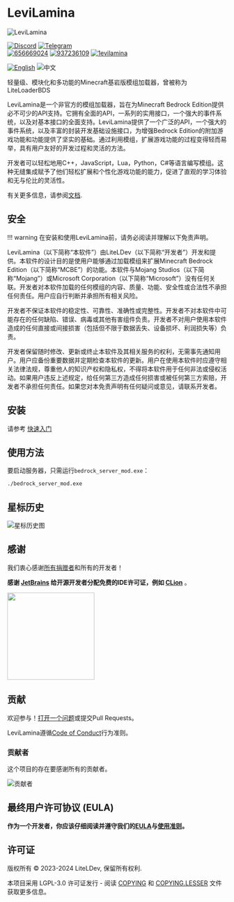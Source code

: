 # LeviLamina

![LeviLamina](https://socialify.git.ci/LiteLDev/LeviLamina/image?description=1&font=Raleway&forks=1&issues=1&logo=https%3A%2F%2Fraw.githubusercontent.com%2FLiteLDev%2FLeviLamina%2FHEAD%2Fdocs%2Fimg%2Flogo.svg&name=1&owner=1&pattern=Circuit%20Board&pulls=1&stargazers=1&theme=Auto)

[![Discord](https://img.shields.io/discord/849252980430864384?style=for-the-badge&logo=discord)](https://discord.gg/v5R5P4vRZk)
[![Telegram](https://img.shields.io/badge/Telegram-blue?style=for-the-badge&logo=telegram)](https://t.me/LiteLoader)  
[![656669024](https://img.shields.io/badge/656669024-red?style=for-the-badge&logo=tencent%20qq)](http://qm.qq.com/cgi-bin/qm/qr?_wv=1027&k=ndxRXO1HARA8ing7OunMClOz3cQTogL0&authKey=D7QTcqnzhBzuh3zc%2F70FjgklsVvkCImTjSRqHMwYGCLwIFpxzp%2FflC97Y7AUG%2Fpy&noverify=0&group_code=656669024)
[![937236109](https://img.shields.io/badge/937236109-red?style=for-the-badge&logo=tencent%20qq)](http://qm.qq.com/cgi-bin/qm/qr?_wv=1027&k=1u0nmmUIZOB716neFTlbyj_2aOQn_TV-&authKey=1lBqM20oOfdKjDnxkq09DjR729fqFfWVnaLQ7VjrDB%2FAg6qwvw6QCwdwYoRUrewU&noverify=0&group_code=937236109)
[![1evilamina](https://img.shields.io/badge/1evilamina-red?style=for-the-badge&logo=tencent%20qq)](https://pd.qq.com/s/a13gu04rv)  

[![English](https://img.shields.io/badge/English-inactive?style=for-the-badge)](README.md)
![中文](https://img.shields.io/badge/简体中文-informational?style=for-the-badge)

轻量级、模块化和多功能的Minecraft基岩版模组加载器，曾被称为LiteLoaderBDS

LeviLamina是一个非官方的模组加载器，旨在为Minecraft Bedrock Edition提供必不可少的API支持。它拥有全面的API，一系列的实用接口，一个强大的事件系统，以及对基本接口的全面支持。LeviLamina提供了一个广泛的API，一个强大的事件系统，以及丰富的封装开发基础设施接口，为增强Bedrock Edition的附加游戏功能和功能提供了坚实的基础。通过利用模组，扩展游戏功能的过程变得轻而易举，具有用户友好的开发过程和灵活的方法。

开发者可以轻松地用C++，JavaScript，Lua，Python，C#等语言编写模组。这种无缝集成赋予了他们轻松扩展和个性化游戏功能的能力，促进了直观的学习体验和无与伦比的灵活性。

有关更多信息，请参阅[文档](https://levilamina.liteldev.com/zh/).

## 安全

!!! warning
    在安装和使用LeviLamina前，请务必阅读并理解以下免责声明。

LeviLamina（以下简称“本软件”）由LiteLDev（以下简称“开发者”）开发和提供。本软件的设计目的是使用户能够通过加载模组来扩展Minecraft Bedrock Edition（以下简称“MCBE”）的功能。本软件与Mojang Studios（以下简称“Mojang”）或Microsoft Corporation（以下简称“Microsoft”）没有任何关联。开发者对本软件加载的任何模组的内容、质量、功能、安全性或合法性不承担任何责任。用户应自行判断并承担所有相关风险。

开发者不保证本软件的稳定性、可靠性、准确性或完整性。开发者不对本软件中可能存在的任何缺陷、错误、病毒或其他有害组件负责。开发者不对用户使用本软件造成的任何直接或间接损害（包括但不限于数据丢失、设备损坏、利润损失等）负责。

开发者保留随时修改、更新或终止本软件及其相关服务的权利，无需事先通知用户。用户应备份重要数据并定期检查本软件的更新。用户在使用本软件时应遵守相关法律法规，尊重他人的知识产权和隐私权，不得将本软件用于任何非法或侵权活动。如果用户违反上述规定，给任何第三方造成任何损害或被任何第三方索赔，开发者不承担任何责任。如果您对本免责声明有任何疑问或意见，请联系开发者。

## 安装

请参考 [快速入门](https://levilamina.liteldev.com/zh/quickstart/)

## 使用方法

要启动服务器，只需运行`bedrock_server_mod.exe`：

```sh
./bedrock_server_mod.exe
```

## 星标历史

![星标历史图](https://api.star-history.com/svg?repos=LiteLDev/LeviLamina&type=Date)

## 感谢

我们衷心感谢[所有捐赠者](https://5g8svn.sharepoint.com/:x:/s/LiteLDev/EXx2ndbuC-9Bj5SR-FlJ-HUBZWy0wODjQCDb8OkzuKTFJg?e=QBF6nQ)和所有的开发者！

**感谢 [JetBrains](https://www.jetbrains.com/)
给开源开发者分配免费的IDE许可证，例如 [CLion](https://www.jetbrains.com/clion/)** 。

[<img src="https://upload.cc/i1/2021/12/29/XNohu5.png" width="200"/>](https://www.jetbrains.com/)

## 贡献

欢迎参与！[打开一个问题](https://github.com/LiteLDev/LeviLamina/issues/new/choose)或提交Pull Requests。

LeviLamina遵循[Code of Conduct](https://www.contributor-covenant.org/version/2/1/code_of_conduct/)行为准则。

### 贡献者

这个项目的存在要感谢所有的贡献者。

![贡献者](https://contrib.rocks/image?repo=LiteLDev/LeviLamina)

## 最终用户许可协议 (EULA)

**作为一个开发者，你应该仔细阅读并遵守我们的[EULA](EULA_draft.md)与[使用准则](docs/main/developer_guides/usage_guidelines_draft.md)。**

## 许可证

版权所有 © 2023-2024 LiteLDev, 保留所有权利.

本项目采用 LGPL-3.0 许可证发行 - 阅读 [COPYING](COPYING) 和 [COPYING.LESSER](COPYING.LESSER) 文件获取更多信息。
